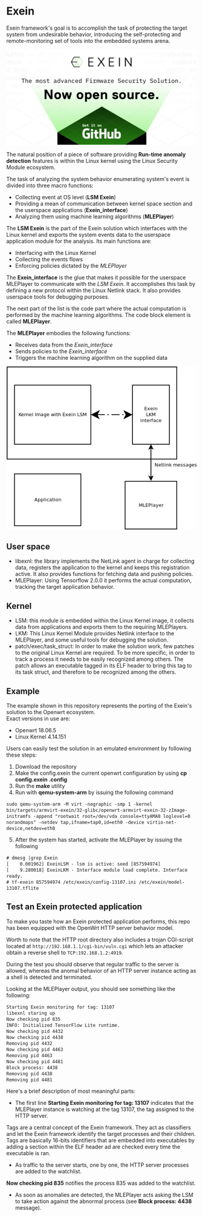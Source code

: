 # Exein


Exein framework's goal is to accomplish the task of protecting the target system from undesirable behavior, introducing the self-protecting and remote-monitoring set of tools into the embedded systems arena.

![splash](/imgs/splash.jpg)

The natural position of a piece of software providing **Run-time anomaly detection** features is within the Linux kernel using the Linux Security Module ecosystem.

The task of analyzing the system behavior enumerating system's event is divided into three macro functions:

- Collecting event at OS level (**LSM Exein**)
- Providing a mean of communication between kernel space  section and the userspace applications (**Exein_interface**)
- Analyzing them using machine learning algorithms (**MLEPlayer**)

The **LSM Exein** is the part of the Exein solution which interfaces with the Linux kernel and exports the system events data to the userspace application module for the analysis. Its main functions are:

- Interfacing with the Linux Kernel
- Collecting the events flows
- Enforcing policies dictated by the *MLEPlayer*

The **Exein_interface** is the glue that makes it possible for the userspace MLEPlayer to communicate with the *LSM Exein*. It accomplishes this task by defining a new protocol within the Linux Netlink stack. It also provides userspace tools for debugging purposes.

The next part of the list is the code part where the actual computation is performed by the machine learning algorithms.  The code block element is called **MLEPlayer**.

The **MLEPlayer** embodies the following functions:

- Receives data from the *Exein_interface*
- Sends policies to the *Exein_interface*
- Triggers the machine learning algorithm on the supplied data


![design](/imgs/exein.png)


## User space
- libexnl: the library implements the NetLink agent in charge for collecting data, registers the application to the kernel and keeps this registration active. It also provides functions for fetching data and pushing policies.
- MLEPlayer: Using Tensorflow 2.0.0 it performs the actual computation, tracking the target application behavior.


## Kernel
- LSM: this module is embedded within the Linux Kernel image, it collects data from applications and exports them to the requiring MLEPlayers.
- LKM: This Linux Kernel Module provides Netlink interface to the MLEPlayer, and some useful tools for debugging the solution.
- patch/exec/task_struct: In order to make the solution work, few patches to the original Linux Kernel are required. To be more specific, in order to track a process it needs to be easily recognized among others. The patch allows an executable tagged in its ELF header to bring this tag to its task struct, and therefore to be recognized among the others. 


## Example
The example shown in this repository represents the porting of the Exein's solution to the Openwrt ecosystem.  
Exact versions in use are:

- Openwrt 18.06.5
- Linux Kernel 4.14.151

Users can easily test the solution in an emulated environment by following these steps:

 1. Download the repository
 2. Make the config.exein the current openwrt configuration by using __cp config.exein .config__
 3. Run the __make__ utility
 4. Run with __qemu-system-arm__ by issuing the following command

```
sudo qemu-system-arm -M virt -nographic -smp 1 -kernel bin/targets/armvirt-exein/32-glibc/openwrt-armvirt-exein-32-zImage-initramfs -append "rootwait root=/dev/vda console=ttyAMA0 loglevel=0 norandmaps" -netdev tap,ifname=tap0,id=eth0 -device virtio-net-device,netdev=eth0
```
5. After the system has started, activate the MLEPlayer by issuing the following

```
# dmesg |grep Exein
[    0.001962] ExeinLSM - lsm is active: seed [857594974]
[    9.280018] ExeinLKM - Interface module load complete. Interface ready.
# tf-exein 857594974 /etc/exein/config-13107.ini /etc/exein/model-13107.tflite
```

## Test an Exein protected application

To make you taste how an Exein protected application performs, this repo has been equipped with the OpenWrt HTTP server behavior model.  

Worth to note that the HTTP root directory also includes a trojan CGI-script located at `http://192.168.1.1/cgi-bin/vuln.cgi` which lets an attacker obtain a reverse shell to `TCP:192.168.1.2:4919`.  

During the test you should observe that regular traffic to the server is allowed, whereas the anomal behavior of an HTTP server instance acting as a shell is detected and terminated.  

Looking at the MLEPlayer output, you should see something like the following:

```
Starting Exein monitoring for tag: 13107
libexnl staring up
Now checking pid 835
INFO: Initialized TensorFlow Lite runtime.
Now checking pid 4432
Now checking pid 4438
Removing pid 4432
Now checking pid 4463
Removing pid 4463
Now checking pid 4481
Block process: 4438
Removing pid 4438
Removing pid 4481
```

Here's a brief description of most meaningful parts:  

- The first line __Starting Exein monitoring for tag: 13107__ indicates that the MLEPlayer instance is watching at the tag 13107, the tag assigned to the HTTP server.  

Tags are a central concept of the Exein framework. They act as classifiers and let the Exein framework identify the target processes and their children. 
Tags are basically 16-bits identifiers that are embedded into executables by adding a section within the ELF header ad are checked every time the executable is ran.

- As traffic to the server starts, one by one, the HTTP server processes are added to the watchlist.

__Now checking pid 835__ notifies the process 835 was added to the watchlist.

- As soon as anomalies are detected, the MLEPlayer acts asking the LSM to take action against the abnormal process (see __Block process: 4438__ message).

